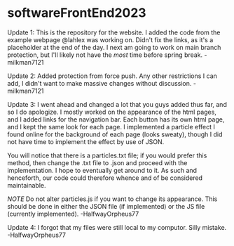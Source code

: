# softwareFrontEnd2023
Update 1:
This is the repository for the website. I added the code from the example webpage @lahlex was working on. Didn't fix the links, as it's a placeholder at the end of the day. I next am going to work on main branch protection, but I'll likely not have the *most* time before spring break.
-milkman7121

Update 2:
Added protection from force push. Any other restrictions I can add, I didn't want to make massive changes without discussion.
-milkman7121

Update 3:
I went ahead and changed a lot that you guys added thus far, and so I do apologize. I mostly worked on the appearance of the html pages, and I added links for the navigation bar. Each button has its own html page, and I kept the same look for each page. I implemented a particle effect I found online for the background of each page (looks sweaty), though I did not have time to implement the effect by use of JSON.

You will notice that there is a particles.txt file; if you would prefer this method, then change the .txt file to .json and proceed with the implementation. I hope to eventually get around to it. As such and henceforth, our code could therefore whence and of be considered maintainable.

*NOTE* Do not alter particles.js if you want to change its appearance. This should be done in either the JSON file (if implemented) or the JS file (currently implemented).
-HalfwayOrpheus77

Update 4:
I forgot that my files were still local to my computor. Silly mistake.
-HalfwayOrpheus77

